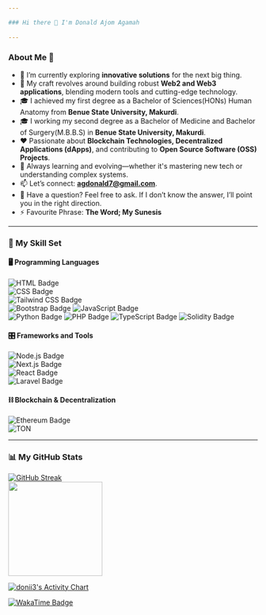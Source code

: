 ```yaml
---

### Hi there 👋 I'm Donald Ajom Agamah
 
---
```


### About Me 💼

- 🔭 I’m currently exploring **innovative solutions** for the next big thing.  
- 🔧 My craft revolves around building robust **Web2 and Web3 applications**, blending modern tools and cutting-edge technology.  
- 🎓 I achieved my first degree as a Bachelor of Sciences(HONs) Human Anatomy from **Benue State University, Makurdi**.
- 🎓 I working my second degree as a Bachelor of Medicine and Bachelor of Surgery(M.B.B.S) in **Benue State University, Makurdi**.
- ❤️ Passionate about **Blockchain Technologies, Decentralized Applications (dApps)**, and contributing to **Open Source Software (OSS) Projects**.  
- 🌱 Always learning and evolving—whether it's mastering new tech or understanding complex systems.  
- 📫 Let’s connect: **[agdonald7@gmail.com](mailto:agdonald7@gmail.com)**.  
- 💬 Have a question? Feel free to ask. If I don’t know the answer, I’ll point you in the right direction.  
- ⚡ Favourite Phrase: **The Word; My Sunesis**

---

### 🎯 My Skill Set

#### 🖥️ Programming Languages 
![HTML Badge](https://img.shields.io/badge/HTML-E34F26?logo=html5&logoColor=fff&style=for-the-badge)  
![CSS Badge](https://img.shields.io/badge/CSS-1572B6?logo=css3&logoColor=fff&style=for-the-badge)  
![Tailwind CSS Badge](https://img.shields.io/badge/Tailwind_CSS-06B6D4?logo=tailwindcss&logoColor=fff&style=for-the-badge)  
![Bootstrap Badge](https://img.shields.io/badge/Bootstrap-7952B3?logo=bootstrap&logoColor=fff&style=for-the-badge)
![JavaScript Badge](https://img.shields.io/badge/JavaScript-F7DF1E?logo=javascript&logoColor=000&style=for-the-badge)    
![Python Badge](https://img.shields.io/badge/Python-3776AB?logo=python&logoColor=fff&style=for-the-badge)
![PHP Badge](https://img.shields.io/badge/PHP-777BB4?logo=php&logoColor=fff&style=for-the-badge)
![TypeScript Badge](https://img.shields.io/badge/TypeScript-3178C6?logo=typescript&logoColor=fff&style=for-the-badge)
![Solidity Badge](https://img.shields.io/badge/Solidity-363636?logo=solidity&logoColor=fff&style=for-the-badge)

#### 🎛 Frameworks and Tools  
![Node.js Badge](https://img.shields.io/badge/Node.js-5FA04E?logo=nodedotjs&logoColor=fff&style=for-the-badge)  
![Next.js Badge](https://img.shields.io/badge/Next.js-000?logo=nextdotjs&logoColor=fff&style=for-the-badge)  
![React Badge](https://img.shields.io/badge/React-61DAFB?logo=react&logoColor=000&style=for-the-badge)  
![Laravel Badge](https://img.shields.io/badge/Laravel-FF2D20?logo=laravel&logoColor=fff&style=for-the-badge)

#### ⛓️ Blockchain & Decentralization  
![Ethereum Badge](https://img.shields.io/badge/Ethereum-3C3C3D?logo=ethereum&logoColor=fff&style=for-the-badge)  
![TON](https://img.shields.io/badge/TON-0098EA.svg?style=for-the-badge&logo=TON&logoColor=white)

---

### 📊 My GitHub Stats  

[![GitHub Streak](https://streak-stats.demolab.com?user=donii3&theme=tokyonight&hide_border=true)](https://git.io/streak-stats)  
<img height="190em" src="https://github-readme-stats.vercel.app/api?username=donii3&show_icons=true&theme=tokyonight&include_all_commits=false&count_private=false"/>  

[![donii3's Activity Chart](https://github-readme-activity-graph.vercel.app/graph?username=donii3&custom_title=Donald%20Ajom%20Agamah%27s%20Activity%20Chart&hide_border=true&theme=tokyonight)](#)

[![WakaTime Badge](https://wakatime.com/badge/user/4af4fa51-e674-4708-836c-ccd8bc04aef2.svg)](https://wakatime.com/@4af4fa51-e674-4708-836c-ccd8bc04aef2)
